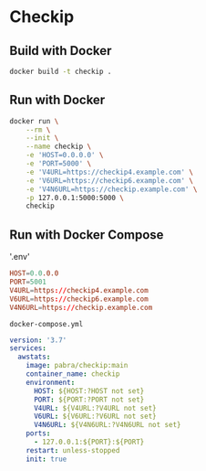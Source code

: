 # Checkip

## Build with Docker

```bash
docker build -t checkip .
```

## Run with Docker

```bash
docker run \
    --rm \
    --init \
    --name checkip \
    -e 'HOST=0.0.0.0' \
    -e 'PORT=5000' \
    -e 'V4URL=https://checkip4.example.com' \
    -e 'V6URL=https://checkip6.example.com' \
    -e 'V4N6URL=https://checkip.example.com' \
    -p 127.0.0.1:5000:5000 \
    checkip
```

## Run with Docker Compose

'.env'

```conf
HOST=0.0.0.0
PORT=5001
V4URL=https://checkip4.example.com
V6URL=https://checkip6.example.com
V4N6URL=https://checkip.example.com
```

`docker-compose.yml`

```yaml
version: '3.7'
services:
  awstats:
    image: pabra/checkip:main
    container_name: checkip
    environment:
      HOST: ${HOST:?HOST not set}
      PORT: ${PORT:?PORT not set}
      V4URL: ${V4URL:?V4URL not set}
      V6URL: ${V6URL:?V6URL not set}
      V4N6URL: ${V4N6URL:?V4N6URL not set}
    ports:
      - 127.0.0.1:${PORT}:${PORT}
    restart: unless-stopped
    init: true
```
